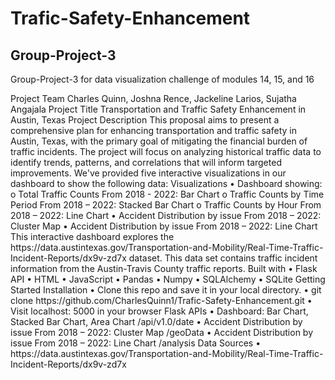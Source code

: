 # Trafic-Safety-Enhancement

<h2>Group-Project-3</h2>
<p>Group-Project-3 for data visualization challenge of modules 14, 15, and 16</p>
Project Team
Charles Quinn, Joshna Rence, Jackeline Larios, Sujatha Angajala
Project Title
Transportation and Traffic Safety Enhancement in Austin, Texas
Project Description
This proposal aims to present a comprehensive plan for enhancing transportation and traffic safety in Austin, Texas, with the primary goal of mitigating the financial burden of traffic incidents. The project will focus on analyzing historical traffic data to identify trends, patterns, and correlations that will inform targeted improvements.
We've provided five interactive visualizations in our dashboard to show the following data:
Visualizations
•	Dashboard showing:
o	Total Traffic Counts From 2018 - 2022: Bar Chart
o	Traffic Counts by Time Period From 2018 – 2022: Stacked Bar Chart
o	Traffic Counts by Hour From 2018 – 2022: Line Chart
•	Accident Distribution by issue From 2018 – 2022: Cluster Map
•	Accident Distribution by issue From 2018 – 2022: Line Chart
This interactive dashboard explores the https://data.austintexas.gov/Transportation-and-Mobility/Real-Time-Traffic-Incident-Reports/dx9v-zd7x dataset. This data set contains traffic incident information from the Austin-Travis County traffic reports.
Built with
•	Flask API
•	HTML
•	JavaScript
•	Pandas
•	Numpy
•	SQLAlchemy
•	SQLite
Getting Started
Installation
•	Clone this repo and save it in your local directory.
•	git clone https://github.com/CharlesQuinn1/Trafic-Safety-Enhancement.git
•	Visit localhost: 5000 in your browser
Flask APIs
•	Dashboard: Bar Chart, Stacked Bar Chart, Area Chart /api/v1.0/date
•	Accident Distribution by issue From 2018 – 2022: Cluster Map /geoData
•	Accident Distribution by issue From 2018 – 2022: Line Chart /analysis
Data Sources
•	https://data.austintexas.gov/Transportation-and-Mobility/Real-Time-Traffic-Incident-Reports/dx9v-zd7x

